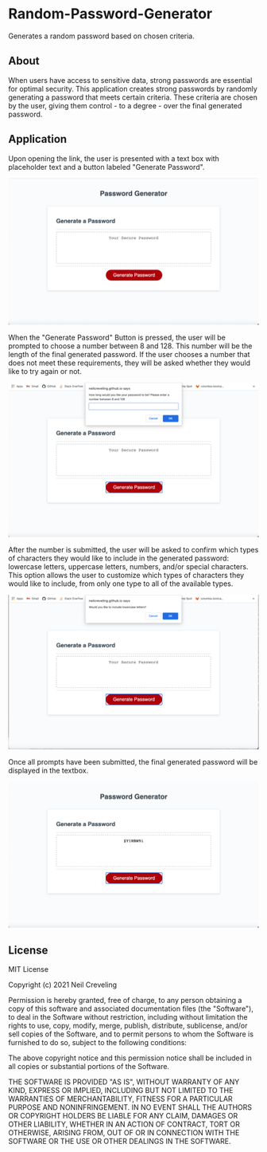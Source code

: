 # Random-Password-Generator
Generates a random password based on chosen criteria.

## About

When users have access to sensitive data, strong passwords are essential for optimal security. This application creates strong passwords by randomly generating a password that meets certain criteria. These criteria are chosen by the user, giving them control - to a degree - over the final generated password.

## Application

Upon opening the link, the user is presented with a text box with placeholder text and a button labeled "Generate Password".


![Generator Initial](./Images/Generator-initial.png)


When the "Generate Password" Button is pressed, the user will be prompted to choose a number between 8 and 128. This number will be the length of the final generated password. If the user chooses a number that does not meet these requirements, they will be asked whether they would like to try again or not.


![Generator Number Prompt](./Images/Generator-number.png)


After the number is submitted, the user will be asked to confirm which types of characters they would like to include in the generated password: lowercase letters, uppercase letters, numbers, and/or special characters. This option allows the user to customize which types of characters they would like to include, from only one type to all of the available types.


![Generator Character Confirm](./Images/Generator-character.png)


Once all prompts have been submitted, the final generated password will be displayed in the textbox.


![Generator Result](./Images/Generator-result.png)


## License

MIT License

Copyright (c) 2021 Neil Creveling

Permission is hereby granted, free of charge, to any person obtaining a copy of this software and associated documentation files (the "Software"), to deal in the Software without restriction, including without limitation the rights to use, copy, modify, merge, publish, distribute, sublicense, and/or sell copies of the Software, and to permit persons to whom the Software is furnished to do so, subject to the following conditions:

The above copyright notice and this permission notice shall be included in all copies or substantial portions of the Software.

THE SOFTWARE IS PROVIDED "AS IS", WITHOUT WARRANTY OF ANY KIND, EXPRESS OR IMPLIED, INCLUDING BUT NOT LIMITED TO THE WARRANTIES OF MERCHANTABILITY, FITNESS FOR A PARTICULAR PURPOSE AND NONINFRINGEMENT. IN NO EVENT SHALL THE AUTHORS OR COPYRIGHT HOLDERS BE LIABLE FOR ANY CLAIM, DAMAGES OR OTHER LIABILITY, WHETHER IN AN ACTION OF CONTRACT, TORT OR OTHERWISE, ARISING FROM, OUT OF OR IN CONNECTION WITH THE SOFTWARE OR THE USE OR OTHER DEALINGS IN THE SOFTWARE.
